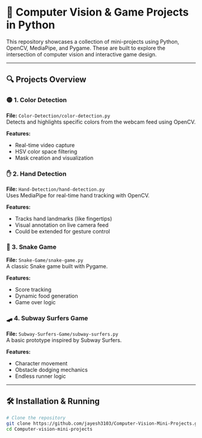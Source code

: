 # 🎯 Computer Vision & Game Projects in Python

This repository showcases a collection of mini-projects using Python, OpenCV, MediaPipe, and Pygame. These are built to explore the intersection of computer vision and interactive game design.

---

## 🔍 Projects Overview

### 🟡 1. Color Detection
**File:** `Color-Detection/color-detection.py`  
Detects and highlights specific colors from the webcam feed using OpenCV.

**Features:**
- Real-time video capture
- HSV color space filtering
- Mask creation and visualization

### ✋ 2. Hand Detection
**File:** `Hand-Detection/hand-detection.py`  
Uses MediaPipe for real-time hand tracking with OpenCV.

**Features:**
- Tracks hand landmarks (like fingertips)
- Visual annotation on live camera feed
- Could be extended for gesture control

### 🐍 3. Snake Game
**File:** `Snake-Game/snake-game.py`  
A classic Snake game built with Pygame.

**Features:**
- Score tracking
- Dynamic food generation
- Game over logic

### 🛹 4. Subway Surfers Game 
**File:** `Subway-Surfers-Game/subway-surfers.py`  
A basic prototype inspired by Subway Surfers.

**Features:**
- Character movement
- Obstacle dodging mechanics
- Endless runner logic

---

## 🛠️ Installation & Running

```bash
# Clone the repository
git clone https://github.com/jayesh3103/Computer-Vision-Mini-Projects.git
cd Computer-vision-mini-projects
